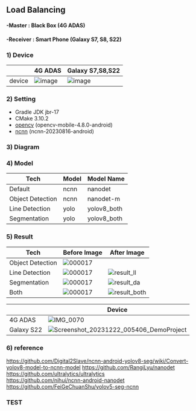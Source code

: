 ## Load Balancing
#### -Master : Black Box (4G ADAS)
#### -Receiver : Smart Phone (Galaxy S7, S8, S22)

### 1) Device
| |4G ADAS |Galaxy S7,S8,S22 |
|---|---|---|
|device |![image](https://github.com/yoousung/ADAS_LoadBaling/assets/108113584/0a86d5dd-1df3-4ac1-bf48-fda68e9509d7) |![image](https://github.com/yoousung/ADAS_LoadBaling/assets/108113584/3b21ea4a-93b5-46ae-b9ab-8b4897358308) |

### 2) Setting
- Gradle JDK jbr-17
- CMake 3.10.2
- [opencv](https://github.com/nihui/opencv-mobile/releases) (opencv-mobile-4.8.0-android)
- [ncnn](https://github.com/Tencent/ncnn/releases) (ncnn-20230816-android)

### 3) Diagram

### 4) Model
|Tech |Model |Model Name |
|---|---|---|
|Default|ncnn |nanodet |
|Object Detection |ncnn |nanodet-m |
|Line Detection |yolo |yolov8_both |
|Segmentation |yolo |yolov8_both |


### 5) Result

|Tech |Before Image |After Image |
|---|---|---|
|Object Detection |![000017](https://github.com/yoousung/ADAS_LoadBaling/assets/108113584/7f2c15ff-ce2a-4ca9-a1eb-b8290079f6ec) | |
|Line Detection |![000017](https://github.com/yoousung/ADAS_LoadBaling/assets/108113584/7f2c15ff-ce2a-4ca9-a1eb-b8290079f6ec) |![result_ll](https://github.com/yoousung/ADAS_LoadBaling/assets/108113584/856c51f4-56e2-4095-be00-3aa170fab184) |
|Segmentation |![000017](https://github.com/yoousung/ADAS_LoadBaling/assets/108113584/ed708eb2-88aa-4ddd-92a0-68b33677a6dc) |![result_da](https://github.com/yoousung/ADAS_LoadBaling/assets/108113584/91e1b2a6-3e62-4163-9bcf-ad286f4e1793) |
|Both |![000017](https://github.com/yoousung/ADAS_LoadBaling/assets/108113584/481f0463-6a75-4aef-9793-db77ff002a36) |![result_both](https://github.com/yoousung/ADAS_LoadBaling/assets/108113584/975f2eef-bd48-4c4b-ad17-c45399daa13b) |


| |Device |
|---|---|
|4G ADAS | ![IMG_0070](https://github.com/bert13069598/LoadBalancing/assets/89738612/c254fe30-5345-43aa-9277-acbd2141e1b6) |
|Galaxy S22 |![Screenshot_20231222_005406_DemoProject](https://github.com/bert13069598/LoadBalancing/assets/89738612/b11a6f93-9214-4b89-96e1-dba3c98910c2)|




### 6) reference
https://github.com/Digital2Slave/ncnn-android-yolov8-seg/wiki/Convert-yolov8-model-to-ncnn-model
https://github.com/RangiLyu/nanodet  
https://github.com/ultralytics/ultralytics  
https://github.com/nihui/ncnn-android-nanodet  
https://github.com/FeiGeChuanShu/yolov5-seg-ncnn  



### TEST

